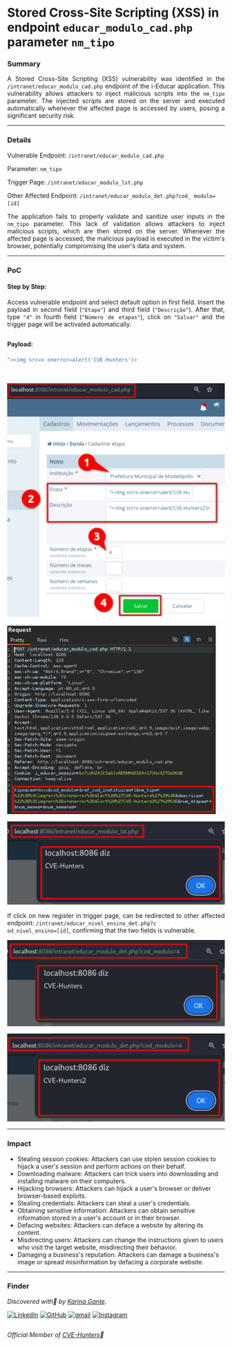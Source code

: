 # Stored Cross-Site Scripting (XSS) in endpoint `educar_modulo_cad.php` parameter `nm_tipo`

### Summary

<p align="justify">A Stored Cross-Site Scripting (XSS) vulnerability was identified in the <code>/intranet/educar_modulo_cad.php</code> endpoint of the i-Educar application. This vulnerability allows attackers to inject malicious scripts into the <code>nm_tipo</code> parameter. The injected scripts are stored on the server and executed automatically whenever the affected page is accessed by users, posing a significant security risk.</p>

---

### Details

Vulnerable Endpoint: `/intranet/educar_modulo_cad.php`

Parameter: `nm_tipo`

Trigger Page: `/intranet/educar_modulo_lst.php`

Other Affected Endpoint: `/intranet/educar_modulo_det.php?cod_
modulo=[id]`

<p align="justify">The application fails to properly validate and sanitize user inputs in the <code>nm_tipo</code> parameter. This lack of validation allows attackers to inject malicious scripts, which are then stored on the server. Whenever the affected page is accessed, the malicious payload is executed in the victim's browser, potentially compromising the user's data and system.</p>

---

### PoC

#### Step by Step:

<p align="justify">Access vulnerable endpoint and select default option in first field. Insert the payload in second field (<code>"Etapa"</code>) and third field (<code>"Descrição"</code>). After that, type <code>"4"</code> in fourth field (<code>"Número de etapas"</code>), click on <code>"Salvar"</code> and the trigger page will be activated automatically.</p>

##

#### Payload:

````javascript
"><img src=x onerror=alert('CVE-Hunters')>
````
</br>

![](/CVEs/images/storedXss81.png)

![](/CVEs/images/storedXss82.png)

![](/CVEs/images/storedXss83.png)

<p align="justify">If click on new register in trigger page, can be redirected to other affected endpoint: <code>/intranet/educar_nivel_ensino_det.php?c
od_nivel_ensino=[id]</code>, confirming that the two fields is vulnerable.</p>

![](/CVEs/images/storedXss84.png)

![](/CVEs/images/storedXss85.png)

---

### Impact

<p align="justify">
<ul>
  <li>Stealing session cookies: Attackers can use stolen session cookies to hijack a user's session and perform actions on their behalf.</li>
  <li>Downloading malware: Attackers can trick users into downloading and installing malware on their computers.</li>
  <li>Hijacking browsers: Attackers can hijack a user's browser or deliver browser-based exploits.</li>
  <li>Stealing credentials: Attackers can steal a user's credentials.</li>
  <li>Obtaining sensitive information: Attackers can obtain sensitive information stored in a user's account or in their browser.</li>
  <li>Defacing websites: Attackers can deface a website by altering its content.</li>
  <li>Misdirecting users: Attackers can change the instructions given to users who visit the target website, misdirecting their behavior.</li>
  <li>Damaging a business's reputation: Attackers can damage a business's image or spread misinformation by defacing a corporate website.</li>
</ul>
</p>

---

### Finder

*Discovered with💜 by [Karina Gante](https://karinagante.github.io/).* 

[![LinkedIn](https://skillicons.dev/icons?i=linkedin&theme=dark)](https://www.linkedin.com/in/karina-gante/)
[![GitHub](https://skillicons.dev/icons?i=github&theme=dark)](https://www.github.com/KarinaGante/)
[![gmail](https://skillicons.dev/icons?i=gmail&theme=dark)](mailto:karina.g@aluno.ifsp.edu.br)
[![Instagram](https://skillicons.dev/icons?i=instagram&theme=dark)](https://www.instagram.com/karinovisk02/)

##

*Official Member of [CVE-Hunters](https://www.cvehunters.com/)🏹*